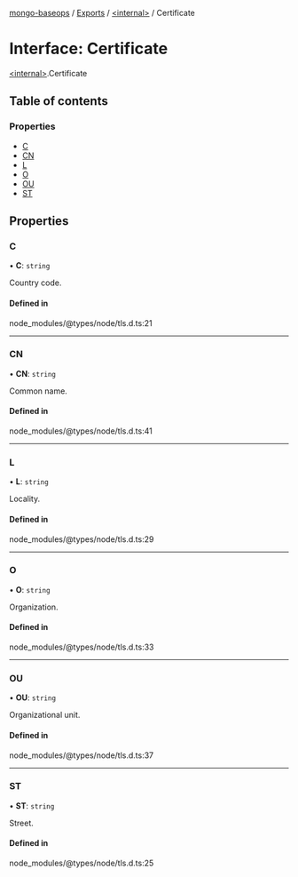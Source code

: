 [mongo-baseops](../README.md) / [Exports](../modules.md) / [\<internal\>](../modules/internal_.md) / Certificate

# Interface: Certificate

[\<internal\>](../modules/internal_.md).Certificate

## Table of contents

### Properties

- [C](internal_.Certificate.md#c)
- [CN](internal_.Certificate.md#cn)
- [L](internal_.Certificate.md#l)
- [O](internal_.Certificate.md#o)
- [OU](internal_.Certificate.md#ou)
- [ST](internal_.Certificate.md#st)

## Properties

### C

• **C**: `string`

Country code.

#### Defined in

node_modules/@types/node/tls.d.ts:21

___

### CN

• **CN**: `string`

Common name.

#### Defined in

node_modules/@types/node/tls.d.ts:41

___

### L

• **L**: `string`

Locality.

#### Defined in

node_modules/@types/node/tls.d.ts:29

___

### O

• **O**: `string`

Organization.

#### Defined in

node_modules/@types/node/tls.d.ts:33

___

### OU

• **OU**: `string`

Organizational unit.

#### Defined in

node_modules/@types/node/tls.d.ts:37

___

### ST

• **ST**: `string`

Street.

#### Defined in

node_modules/@types/node/tls.d.ts:25
